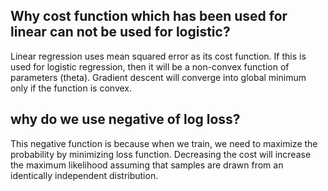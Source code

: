 ## Why cost function which has been used for linear can not be used for logistic?

Linear regression uses mean squared error as its cost function. If this is used for logistic regression, then it will be a non-convex function of parameters (theta). Gradient descent will converge into global minimum only if the function is convex.


##  why do we use negative of log loss?
This negative function is because when we train, we need to maximize the probability by minimizing loss function. Decreasing the cost will increase the maximum likelihood assuming that samples are drawn from an identically independent distribution.